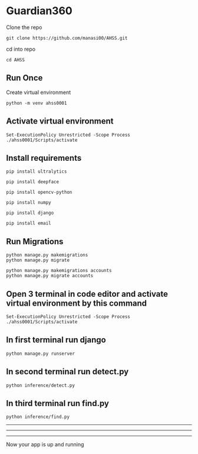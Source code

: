 # Guardian360

Clone the repo
```
git clone https://github.com/manasi00/AHSS.git
```

cd into repo
```
cd AHSS
```

Run Once
----
Create virtual environment
```
python -m venv ahss0001
```

Activate virtual environment
----
```
Set-ExecutionPolicy Unrestricted -Scope Process
./ahss0001/Scripts/activate
```

Install requirements
----
```
pip install ultralytics

pip install deepface

pip install opencv-python

pip install numpy

pip install django

pip install email
```

Run Migrations
----
```
python manage.py makemigrations
python manage.py migrate

python manage.py makemigrations accounts
python manage.py migrate accounts
```


Open 3 terminal in code editor and activate virtual environment by this command
----
```
Set-ExecutionPolicy Unrestricted -Scope Process
./ahss0001/Scripts/activate
```

In first terminal run django
----
```
python manage.py runserver
```

In second terminal run detect.py
----
```
python inference/detect.py
```

In third terminal run find.py
----
```
python inference/find.py
```



----
----
----
Now your app is up and running



